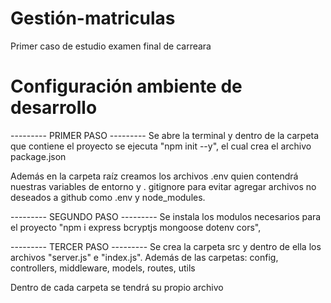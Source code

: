 # Gestión-matriculas
Primer caso de estudio examen final de carreara

# Configuración ambiente de desarrollo 

--------- PRIMER PASO ---------
Se abre la terminal y dentro de la carpeta que contiene el proyecto se ejecuta "npm init --y", el cual crea el archivo package.json

Además en la carpeta raíz creamos los archivos .env quien contendrá nuestras variables de entorno y . gitignore para evitar agregar archivos no deseados a github como .env y node_modules. 

--------- SEGUNDO PASO ---------
Se instala los modulos necesarios para el proyecto "npm i express bcryptjs mongoose dotenv cors", 

--------- TERCER PASO ---------
Se crea la carpeta src y dentro de ella los archivos "server.js" e "index.js". Además de las carpetas: config, controllers, middleware, models, routes, utils 

Dentro de cada carpeta se tendrá su propio archivo
